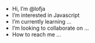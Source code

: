 - Hi, I’m @lofja
- I’m interested in Javascript
- I’m currently learning ...
- I’m looking to collaborate on ...
- How to reach me ...



